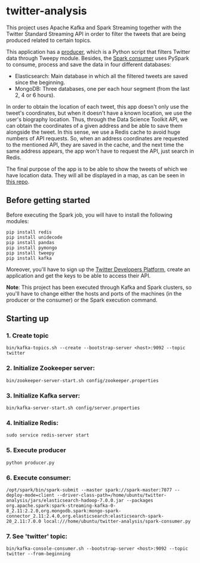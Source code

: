 # twitter-analysis
This project uses Apache Kafka and Spark Streaming together with the Twitter Standard Streaming API in order to filter the tweets that are being produced related to certain topics.

This application has a [producer](https://github.com/francisgalvez/twitter-analysis/blob/master/producer.py), which is a Python script that filters Twitter data through Tweepy module. Besides, the [Spark consumer](https://github.com/francisgalvez/twitter-analysis/blob/master/spark-consumer.py) uses PySpark to consume, process and save the data in four different databases:

* Elasticsearch: Main database in which all the filtered tweets are saved since the beginning.
* MongoDB: Three databases, one per each hour segment (from the last 2, 4 or 6 hours).
    
In order to obtain the location of each tweet, this app doesn't only use the tweet's coordinates, but when it doesn't have a known location, we use the user's biography location. Thus, through the Data Science Toolkit API, we can obtain the coordinates of a given address and be able to save them alongside the tweet. In this sense, we use a Redis cache to avoid huge numbers of API requests. So, when an address coordinates are requested to the mentioned API, they are saved in the cache, and the next time the same address appears, the app won't have to request the API, just search in Redis.

The final purpose of the app is to be able to show the tweets of which we have location data. They will all be displayed in a map, as can be seen in [this repo](https://github.com/francisgalvez/twitter-analysis-web). 

## Before getting started
Before executing the Spark job, you will have to install the following modules:
```
pip install redis
pip install unidecode
pip install pandas
pip install pymongo
pip install tweepy
pip install kafka
```

Moreover, you'll have to sign up the [Twitter Developers Platform](https://developer.twitter.com/), create an application and get the keys to be able to access their API.

**Note**: This project has been executed through Kafka and Spark clusters, so you'll have to change either the hosts and ports of the machines (in the producer or the consumer) or the Spark execution command.

## Starting up
### 1. Create topic
    bin/kafka-topics.sh --create --bootstrap-server <host>:9092 --topic twitter

### 2. Initialize Zookeeper server:
    bin/zookeeper-server-start.sh config/zookeeper.properties

### 3. Initialize Kafka server:
    bin/kafka-server-start.sh config/server.properties

### 4. Initialize Redis:
    sudo service redis-server start

### 5. Execute producer
    python producer.py

### 6. Execute consumer:
    /opt/spark/bin/spark-submit --master spark://spark-master:7077 --deploy-mode=client --driver-class-path=/home/ubuntu/twitter-analysis/jars/elasticsearch-hadoop-7.0.0.jar --packages org.apache.spark:spark-streaming-kafka-0-8_2.11:2.2.0,org.mongodb.spark:mongo-spark-connector_2.11:2.4.0,org.elasticsearch:elasticsearch-spark-20_2.11:7.0.0 local:///home/ubuntu/twitter-analysis/spark-consumer.py

### 7. See 'twitter' topic:
    bin/kafka-console-consumer.sh --bootstrap-server <host>:9092 --topic twitter --from-beginning
